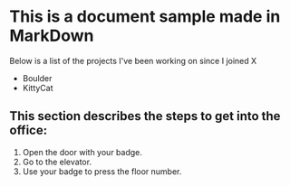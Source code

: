 # This is a document sample made in MarkDown

Below is a list of the projects I've been working on since I joined X

- Boulder
- KittyCat

## This section describes the steps to get into the office:

1. Open the door with your badge.
2. Go to the elevator.
3. Use your badge to press the floor number.
